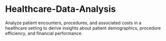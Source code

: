 # Healthcare-Data-Analysis
Analyze patient encounters, procedures, and associated costs in a healthcare setting to derive insights about patient demographics, procedure efficiency, and financial performance.
